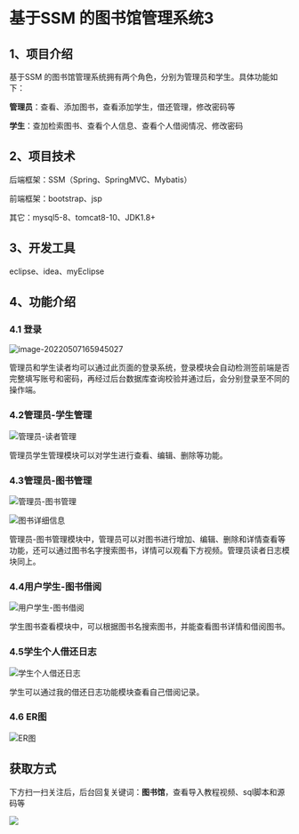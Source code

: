 # 基于SSM 的图书馆管理系统3

## 1、项目介绍

基于SSM 的图书馆管理系统拥有两个角色，分别为管理员和学生。具体功能如下：

**管理员**：查看、添加图书，查看添加学生，借还管理，修改密码等

**学生**：查加检索图书、查看个人信息、查看个人借阅情况、修改密码

## 2、项目技术

后端框架：SSM（Spring、SpringMVC、Mybatis）

前端框架：bootstrap、jsp

其它：mysql5-8、tomcat8-10、JDK1.8+

## 3、开发工具

eclipse、idea、myEclipse

## 4、功能介绍

### 4.1 登录

![image-20220507165945027](https://www.codeshop.fun/Typora-Images/20220507165947.png)

管理员和学生读者均可以通过此页面的登录系统，登录模块会自动检测签前端是否完整填写账号和密码，再经过后台数据库查询校验并通过后，会分别登录至不同的操作端。

### 4.2管理员-学生管理

![管理员-读者管理](https://www.codeshop.fun/Typora-Images/20220507170252.png)

管理员学生管理模块可以对学生进行查看、编辑、删除等功能。

### 4.3管理员-图书管理

![管理员-图书管理](https://www.codeshop.fun/Typora-Images/20220507170439.png)

![图书详细信息](https://www.codeshop.fun/Typora-Images/20220507170634.png)

管理员-图书管理模块中，管理员可以对图书进行增加、编辑、删除和详情查看等功能，还可以通过图书名字搜索图书，详情可以观看下方视频。管理员读者日志模块同上。

### 4.4用户学生-图书借阅

![用户学生-图书借阅](https://www.codeshop.fun/Typora-Images/20220507170615.png)

学生图书查看模块中，可以根据图书名搜索图书，并能查看图书详情和借阅图书。

### 4.5学生个人借还日志

![学生个人借还日志](https://www.codeshop.fun/Typora-Images/20220507170643.png)

学生可以通过我的借还日志功能模块查看自己借阅记录。

### 4.6 ER图

![ER图](https://www.codeshop.fun/Typora-Images/20220507180351.png)

## 获取方式

下方扫一扫关注后，后台回复关键词：**图书馆**，查看导入教程视频、sql脚本和源码等

 ![](https://www.codeshop.fun/Typora-Images/202205281253739.png)
